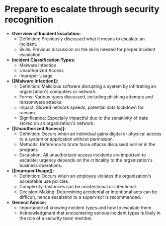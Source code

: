 # Prepare to escalate through security recognition

- **Overview of Incident Escalation:**
    - Definition: Previously discussed what it means to escalate an incident.
    - Skills: Previous discussion on the skills needed for proper incident escalation.
- **Incident Classification Types:**
    - Malware Infection
    - Unauthorized Access
    - Improper Usage
- **[[Malware Infection]]:**
    - Definition: Malicious software disrupting a system by infiltrating an organization's computers or network.
    - Forms: Various types discussed, including phishing attempts and ransomware attacks.
    - Impact: Slowed network speeds, potential data lockdown for ransom.
    - Significance: Especially impactful due to the sensitivity of data stored on an organization's network.
- **[[Unauthorized Access]]:**
    - Definition: Occurs when an individual gains digital or physical access to a system or application without permission.
    - Methods: Reference to brute force attacks discussed earlier in the program.
    - Escalation: All unauthorized access incidents are important to escalate; urgency depends on the criticality to the organization's business operations.
- **[[Improper Usage]]:**
    - Definition: Occurs when an employee violates the organization's acceptable use policies.
    - Complexity: Instances can be unintentional or intentional.
    - Decision-Making: Determining accidental or intentional acts can be difficult, hence escalation to a supervisor is recommended.
- **General Advice:**
    - Importance of knowing incident types and how to escalate them.
    - Acknowledgment that encountering various incident types is likely in the role of a security team member.
